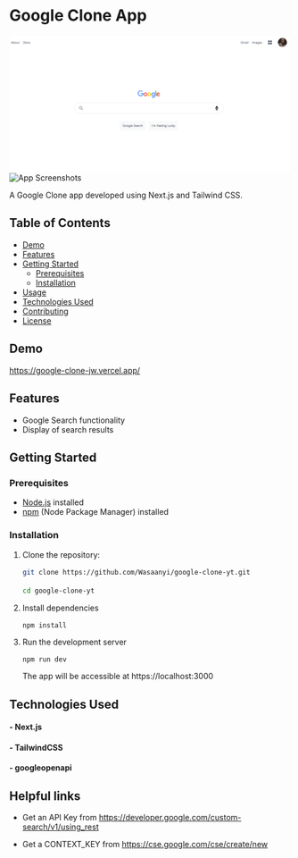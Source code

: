 # Google Clone App

![App Screenshots](screenshot2.png)
![App Screenshots](screenshots.png)

A Google Clone app developed using Next.js and Tailwind CSS.

## Table of Contents

- [Demo](#demo)
- [Features](#features)
- [Getting Started](#getting-started)
  - [Prerequisites](#prerequisites)
  - [Installation](#installation)
- [Usage](#usage)
- [Technologies Used](#technologies-used)
- [Contributing](#contributing)
- [License](#license)

## Demo

https://google-clone-jw.vercel.app/

## Features

- Google Search functionality
- Display of search results

## Getting Started

### Prerequisites

- [Node.js](https://nodejs.org/) installed
- [npm](https://www.npmjs.com/) (Node Package Manager) installed

### Installation

1. Clone the repository:

   ```bash
   git clone https://github.com/Wasaanyi/google-clone-yt.git

   cd google-clone-yt
   ```

2. Install dependencies

   ```
   npm install
   ```

3. Run the development server
   ```
   npm run dev
   ```
   The app will be accessible at https://localhost:3000

## Technologies Used

#### - Next.js

#### - TailwindCSS

#### - googleopenapi

## Helpful links

- Get an API Key from
  https://developer.google.com/custom-search/v1/using_rest

- Get a CONTEXT_KEY from
  https://cse.google.com/cse/create/new

